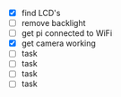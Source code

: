-   [x] find LCD's
-   [ ] remove backlight
-   [ ] get pi connected to WiFi
-   [x] get camera working
-   [ ] task
-   [ ] task
-   [ ] task
-   [ ] task
